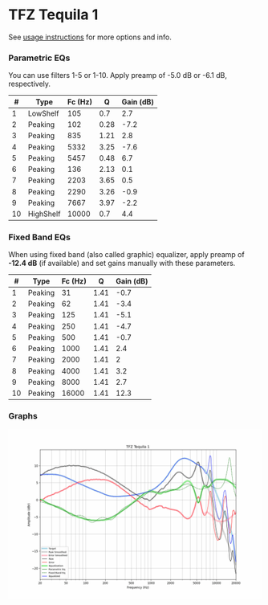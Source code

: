 # TFZ Tequila 1
See [usage instructions](https://github.com/jaakkopasanen/AutoEq#usage) for more options and info.

### Parametric EQs
You can use filters 1-5 or 1-10. Apply preamp of -5.0 dB or -6.1 dB, respectively.

|   # | Type      |   Fc (Hz) |    Q |   Gain (dB) |
|-----|-----------|-----------|------|-------------|
|   1 | LowShelf  |       105 | 0.7  |         2.7 |
|   2 | Peaking   |       102 | 0.28 |        -7.2 |
|   3 | Peaking   |       835 | 1.21 |         2.8 |
|   4 | Peaking   |      5332 | 3.25 |        -7.6 |
|   5 | Peaking   |      5457 | 0.48 |         6.7 |
|   6 | Peaking   |       136 | 2.13 |         0.1 |
|   7 | Peaking   |      2203 | 3.65 |         0.5 |
|   8 | Peaking   |      2290 | 3.26 |        -0.9 |
|   9 | Peaking   |      7667 | 3.97 |        -2.2 |
|  10 | HighShelf |     10000 | 0.7  |         4.4 |

### Fixed Band EQs
When using fixed band (also called graphic) equalizer, apply preamp of **-12.4 dB** (if available) and set gains manually with these parameters.

|   # | Type    |   Fc (Hz) |    Q |   Gain (dB) |
|-----|---------|-----------|------|-------------|
|   1 | Peaking |        31 | 1.41 |        -0.7 |
|   2 | Peaking |        62 | 1.41 |        -3.4 |
|   3 | Peaking |       125 | 1.41 |        -5.1 |
|   4 | Peaking |       250 | 1.41 |        -4.7 |
|   5 | Peaking |       500 | 1.41 |        -0.7 |
|   6 | Peaking |      1000 | 1.41 |         2.4 |
|   7 | Peaking |      2000 | 1.41 |         2   |
|   8 | Peaking |      4000 | 1.41 |         3.2 |
|   9 | Peaking |      8000 | 1.41 |         2.7 |
|  10 | Peaking |     16000 | 1.41 |        12.3 |

### Graphs
![](./TFZ%20Tequila%201.png)
